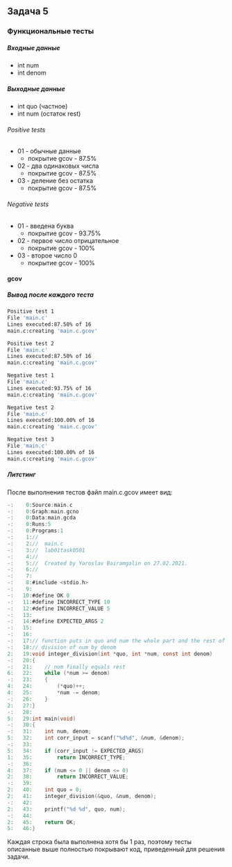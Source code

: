 ## Задача 5
### Функциональные тесты
##### Входные данные

- int num
- int denom

##### Выходные данные

- int quo (частное)
- int num (остаток rest)

###### Positive tests

- 01 - обычные данные
    - покрытие gcov - 87.5%
- 02 - два одинаковых числа
    - покрытие gcov - 87.5%
- 03 - деление без остатка
    - покрытие gcov - 87.5%

###### Negative tests

- 01 - введена буква
    - покрытие gcov - 93.75%
- 02 - первое число отрицательное
    - покрытие gcov - 100%
- 03 - второе число 0
    - покрытие gcov - 100%
    
#### gcov
##### Вывод после каждого теста

```bash
Positive test 1
File 'main.c'
Lines executed:87.50% of 16
main.c:creating 'main.c.gcov'

Positive test 2
File 'main.c'
Lines executed:87.50% of 16
main.c:creating 'main.c.gcov'

Negative test 1
File 'main.c'
Lines executed:93.75% of 16
main.c:creating 'main.c.gcov'

Negative test 2
File 'main.c'
Lines executed:100.00% of 16
main.c:creating 'main.c.gcov'

Negative test 3
File 'main.c'
Lines executed:100.00% of 16
main.c:creating 'main.c.gcov'
```

##### Литстинг
После выполнения тестов файл main.c.gcov имеет вид:

```C
-:    0:Source:main.c
-:    0:Graph:main.gcno
-:    0:Data:main.gcda
-:    0:Runs:5
-:    0:Programs:1
-:    1://
-:    2://  main.c
-:    3://  lab01task0501
-:    4://
-:    5://  Created by Yaroslav Bairamgalin on 27.02.2021.
-:    6://
-:    7:
-:    8:#include <stdio.h>
-:    9:
-:   10:#define OK 0
-:   11:#define INCORRECT_TYPE 10
-:   12:#define INCORRECT_VALUE 5
-:   13:
-:   14:#define EXPECTED_ARGS 2
-:   15:
-:   16:
-:   17:// function puts in quo and num the whole part and the rest of
-:   18:// division of num by denom
2:   19:void integer_division(int *quo, int *num, const int denom)
-:   20:{
-:   21:    // num finally equals rest
6:   22:    while (*num >= denom)
-:   23:    {
4:   24:        (*quo)++;
4:   25:        *num -= denom;
-:   26:    }
2:   27:}
-:   28:
5:   29:int main(void)
-:   30:{
-:   31:    int num, denom;
5:   32:    int corr_input = scanf("%d%d", &num, &denom);
-:   33:
5:   34:    if (corr_input != EXPECTED_ARGS)
1:   35:        return INCORRECT_TYPE;
-:   36:
4:   37:    if (num <= 0 || denom <= 0)
2:   38:        return INCORRECT_VALUE;
-:   39:
2:   40:    int quo = 0;
2:   41:    integer_division(&quo, &num, denom);
-:   42:
2:   43:    printf("%d %d", quo, num);
-:   44:
2:   45:    return OK;
5:   46:}
```

Каждая строка была выполнена хотя бы 1 раз, поэтому тесты описанные выше
полностью покрывают код, приведенный для решения задачи.
